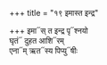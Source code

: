 +++
title = "१९ इमास्त इन्द्र"

+++
इमा᳓स् त इन्द्र पृ᳓श्नयो  
घृतं᳓ दुहत आशि᳓रम्  
एना᳓म् ऋत᳓स्य पिप्यु᳓षीः